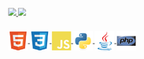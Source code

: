 <a href="https://github.com/marcosguilhermef">
<img height="160em" src="https://github-readme-stats.vercel.app/api?username=marcosguilhermef&show_icons=true&theme=highcontrast&include_all_commits=true&count_private=true"/>
<img height="160em" src="https://github-readme-stats.vercel.app/api/top-langs/?username=marcosguilhermef&layout=compact&langs_count=16&theme=highcontrast"/>

##  
  
 <img align="center" alt="HTML-leonardo" height="40" width="40" src="https://raw.githubusercontent.com/devicons/devicon/master/icons/html5/html5-original.svg">
 <img align="center" alt="Css-leonardo" height="40" width="40" src="https://raw.githubusercontent.com/devicons/devicon/master/icons/css3/css3-original.svg">
 <img align="center" alt="JS-leonardo" height="40" width="40" src="https://raw.githubusercontent.com/devicons/devicon/master/icons/javascript/javascript-plain.svg"> 
 <img align="center" alt="Python-leonardo" height="40" width="40" src="https://raw.githubusercontent.com/devicons/devicon/master/icons/python/python-original.svg"> 
 <img align="center" alt="Java" height="40" width="40" src="https://raw.githubusercontent.com/devicons/devicon/master/icons/java/java-original.svg"> 
 <img align="center" alt="Python-leonardo" height="40" width="40" src="https://raw.githubusercontent.com/devicons/devicon/master/icons/php/php-original.svg"> 

